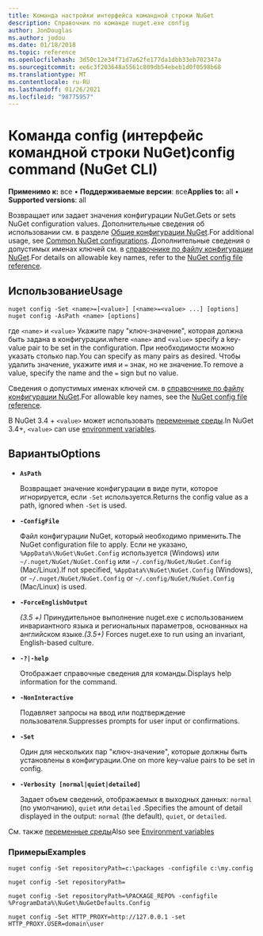 ```yaml
---
title: Команда настройки интерфейса командной строки NuGet
description: Справочник по команде nuget.exe config
author: JonDouglas
ms.author: jodou
ms.date: 01/18/2018
ms.topic: reference
ms.openlocfilehash: 3d50c12e34f71d7a62fe177da1dbb33eb702347a
ms.sourcegitcommit: ee6c3f203648a5561c809db54ebeb1d0f0598b68
ms.translationtype: MT
ms.contentlocale: ru-RU
ms.lasthandoff: 01/26/2021
ms.locfileid: "98775957"
---
```

# <a name="config-command-nuget-cli"></a><span data-ttu-id="30941-103">Команда config (интерфейс командной строки NuGet)</span><span class="sxs-lookup"><span data-stu-id="30941-103">config command (NuGet CLI)</span></span>

<span data-ttu-id="30941-104">**Применимо к:** все &bullet; **Поддерживаемые версии**: все</span><span class="sxs-lookup"><span data-stu-id="30941-104">**Applies to:** all &bullet; **Supported versions**: all</span></span>

<span data-ttu-id="30941-105">Возвращает или задает значения конфигурации NuGet.</span><span class="sxs-lookup"><span data-stu-id="30941-105">Gets or sets NuGet configuration values.</span></span> <span data-ttu-id="30941-106">Дополнительные сведения об использовании см. в разделе [Общие конфигурации NuGet](../../consume-packages/configuring-nuget-behavior.md).</span><span class="sxs-lookup"><span data-stu-id="30941-106">For additional usage, see [Common NuGet configurations](../../consume-packages/configuring-nuget-behavior.md).</span></span> <span data-ttu-id="30941-107">Дополнительные сведения о допустимых именах ключей см. в [справочнике по файлу конфигурации NuGet](../nuget-config-file.md).</span><span class="sxs-lookup"><span data-stu-id="30941-107">For details on allowable key names, refer to the [NuGet config file reference](../nuget-config-file.md).</span></span>

## <a name="usage"></a><span data-ttu-id="30941-108">Использование</span><span class="sxs-lookup"><span data-stu-id="30941-108">Usage</span></span>

```cli
nuget config -Set <name>=[<value>] [<name>=<value> ...] [options]
nuget config -AsPath <name> [options]
```

<span data-ttu-id="30941-109">где `<name>` и `<value>` Укажите пару "ключ-значение", которая должна быть задана в конфигурации.</span><span class="sxs-lookup"><span data-stu-id="30941-109">where `<name>` and `<value>` specify a key-value pair to be set in the configuration.</span></span> <span data-ttu-id="30941-110">При необходимости можно указать столько пар.</span><span class="sxs-lookup"><span data-stu-id="30941-110">You can specify as many pairs as desired.</span></span> <span data-ttu-id="30941-111">Чтобы удалить значение, укажите имя и `=` знак, но не значение.</span><span class="sxs-lookup"><span data-stu-id="30941-111">To remove a value, specify the name and the `=` sign but no value.</span></span>

<span data-ttu-id="30941-112">Сведения о допустимых именах ключей см. в [справочнике по файлу конфигурации NuGet](../nuget-config-file.md).</span><span class="sxs-lookup"><span data-stu-id="30941-112">For allowable key names, see the [NuGet config file reference](../nuget-config-file.md).</span></span>

<span data-ttu-id="30941-113">В NuGet 3.4 + `<value>` может использовать [переменные среды](cli-ref-environment-variables.md).</span><span class="sxs-lookup"><span data-stu-id="30941-113">In NuGet 3.4+, `<value>` can use [environment variables](cli-ref-environment-variables.md).</span></span>

## <a name="options"></a><span data-ttu-id="30941-114">Варианты</span><span class="sxs-lookup"><span data-stu-id="30941-114">Options</span></span>


- **`AsPath`**

  <span data-ttu-id="30941-115">Возвращает значение конфигурации в виде пути, которое игнорируется, если `-Set` используется.</span><span class="sxs-lookup"><span data-stu-id="30941-115">Returns the config value as a path, ignored when `-Set` is used.</span></span>

- **`-ConfigFile`**

  <span data-ttu-id="30941-116">Файл конфигурации NuGet, который необходимо применить.</span><span class="sxs-lookup"><span data-stu-id="30941-116">The NuGet configuration file to apply.</span></span> <span data-ttu-id="30941-117">Если не указано, `%AppData%\NuGet\NuGet.Config` используется (Windows) или `~/.nuget/NuGet/NuGet.Config` или `~/.config/NuGet/NuGet.Config` (Mac/Linux).</span><span class="sxs-lookup"><span data-stu-id="30941-117">If not specified, `%AppData%\NuGet\NuGet.Config` (Windows), or `~/.nuget/NuGet/NuGet.Config` or `~/.config/NuGet/NuGet.Config` (Mac/Linux) is used.</span></span>

- **`-ForceEnglishOutput`**

  <span data-ttu-id="30941-118">*(3.5 +)* Принудительное выполнение nuget.exe с использованием инвариантного языка и региональных параметров, основанных на английском языке.</span><span class="sxs-lookup"><span data-stu-id="30941-118">*(3.5+)* Forces nuget.exe to run using an invariant, English-based culture.</span></span>

- **`-?|-help`**

  <span data-ttu-id="30941-119">Отображает справочные сведения для команды.</span><span class="sxs-lookup"><span data-stu-id="30941-119">Displays help information for the command.</span></span>

- **`-NonInteractive`**

  <span data-ttu-id="30941-120">Подавляет запросы на ввод или подтверждение пользователя.</span><span class="sxs-lookup"><span data-stu-id="30941-120">Suppresses prompts for user input or confirmations.</span></span>

- **`-Set`**

  <span data-ttu-id="30941-121">Один для нескольких пар "ключ-значение", которые должны быть установлены в конфигурации.</span><span class="sxs-lookup"><span data-stu-id="30941-121">One on more key-value pairs to be set in config.</span></span>

- **`-Verbosity [normal|quiet|detailed]`**

  <span data-ttu-id="30941-122">Задает объем сведений, отображаемых в выходных данных: `normal` (по умолчанию), `quiet` или `detailed` .</span><span class="sxs-lookup"><span data-stu-id="30941-122">Specifies the amount of detail displayed in the output: `normal` (the default), `quiet`, or `detailed`.</span></span>

<span data-ttu-id="30941-123">См. также [переменные среды](cli-ref-environment-variables.md)</span><span class="sxs-lookup"><span data-stu-id="30941-123">Also see [Environment variables](cli-ref-environment-variables.md)</span></span>

### <a name="examples"></a><span data-ttu-id="30941-124">Примеры</span><span class="sxs-lookup"><span data-stu-id="30941-124">Examples</span></span>

```cli
nuget config -Set repositoryPath=c:\packages -configfile c:\my.config

nuget config -Set repositoryPath=

nuget config -Set repositoryPath=%PACKAGE_REPO% -configfile %ProgramData%\NuGet\NuGetDefaults.Config

nuget config -Set HTTP_PROXY=http://127.0.0.1 -set HTTP_PROXY.USER=domain\user
```
